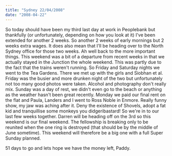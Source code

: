 ```yaml
---
title: "Sydney 22/04/2008"
date: "2008-04-22"
---
```

So today should have been my third last day at work in Peoplebank but thankfully (or unfortunately, depending on how you look at it) I've been extended for another 2 weeks. So another 2 weeks of early mornings but 2 weeks extra wages. It does also mean that I'll be heading over to the North Sydney office for those two weeks. Ah well back to the more important things. This weekend was a bit of a departure from recent weeks in that we actually stayed in the Junction the whole weekend. This was partly due to the fact that the trains weren't running. So Friday and Saturday nights we went to the Tea Gardens. There we met up with the girls and Siobhan et al. Friday was the busier and more drunken night of the two but unfortunately not too many good photos were taken. Alcohol and photography don't really mix. Sunday was a day of rest, we didn't even go to the beach or anything as the weather hasn't been great recently. Monday we paid our final rent on the flat and Paula, Landers and I went to Ross Noble in Enmore. Really funny show, my jaw was aching after it. Deny the existence of Shovels, adopt a fat kid and tranquillise some monkeys you didgeribastard! So we're in to our last few weeks together. Darren will be heading off on the 3rd so this weekend is our final weekend. The fellowship is breaking only to be reunited when the one ring is destroyed (that should be by the middle of June sometime). This weekend will therefore be a big one with a full Super Sunday planned.

51 days to go and lets hope we have the money left,
Paddy.